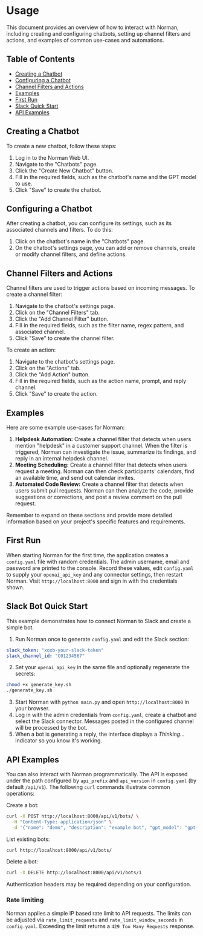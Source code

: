 # Usage

This document provides an overview of how to interact with Norman, including creating and configuring chatbots, setting up channel filters and actions, and examples of common use-cases and automations.

## Table of Contents

- [Creating a Chatbot](#creating-a-chatbot)
- [Configuring a Chatbot](#configuring-a-chatbot)
- [Channel Filters and Actions](#channel-filters-and-actions)
- [Examples](#examples)
- [First Run](#first-run)
- [Slack Quick Start](#slack-bot-quick-start)
- [API Examples](#api-examples)

## Creating a Chatbot

To create a new chatbot, follow these steps:

1. Log in to the Norman Web UI.
2. Navigate to the "Chatbots" page.
3. Click the "Create New Chatbot" button.
4. Fill in the required fields, such as the chatbot's name and the GPT model to use.
5. Click "Save" to create the chatbot.

## Configuring a Chatbot

After creating a chatbot, you can configure its settings, such as its associated channels and filters. To do this:

1. Click on the chatbot's name in the "Chatbots" page.
2. On the chatbot's settings page, you can add or remove channels, create or modify channel filters, and define actions.

## Channel Filters and Actions

Channel filters are used to trigger actions based on incoming messages. To create a channel filter:

1. Navigate to the chatbot's settings page.
2. Click on the "Channel Filters" tab.
3. Click the "Add Channel Filter" button.
4. Fill in the required fields, such as the filter name, regex pattern, and associated channel.
5. Click "Save" to create the channel filter.

To create an action:

1. Navigate to the chatbot's settings page.
2. Click on the "Actions" tab.
3. Click the "Add Action" button.
4. Fill in the required fields, such as the action name, prompt, and reply channel.
5. Click "Save" to create the action.

## Examples

Here are some example use-cases for Norman:

1. **Helpdesk Automation:** Create a channel filter that detects when users mention "helpdesk" in a customer support channel. When the filter is triggered, Norman can investigate the issue, summarize its findings, and reply in an internal helpdesk channel.
2. **Meeting Scheduling:** Create a channel filter that detects when users request a meeting. Norman can then check participants' calendars, find an available time, and send out calendar invites.
3. **Automated Code Review:** Create a channel filter that detects when users submit pull requests. Norman can then analyze the code, provide suggestions or corrections, and post a review comment on the pull request.

Remember to expand on these sections and provide more detailed information based on your project's specific features and requirements.

## First Run

When starting Norman for the first time, the application creates a
`config.yaml` file with random credentials. The admin username, email
and password are printed to the console. Record these values, edit
`config.yaml` to supply your `openai_api_key` and any connector
settings, then restart Norman. Visit `http://localhost:8000` and sign
in with the credentials shown.

## Slack Bot Quick Start

This example demonstrates how to connect Norman to Slack and create a simple bot.

1. Run Norman once to generate `config.yaml` and edit the Slack section:

```yaml
slack_token: "xoxb-your-slack-token"
slack_channel_id: "C01234567"
```

2. Set your `openai_api_key` in the same file and optionally regenerate the secrets:

```bash
chmod +x generate_key.sh
./generate_key.sh
```

3. Start Norman with `python main.py` and open `http://localhost:8000` in your browser.
4. Log in with the admin credentials from `config.yaml`, create a chatbot and select the Slack connector. Messages posted in the configured channel will be processed by the bot.
5. When a bot is generating a reply, the interface displays a *Thinking...* indicator so you know it's working.

## API Examples

You can also interact with Norman programmatically. The API is exposed under the
path configured by `api_prefix` and `api_version` in `config.yaml` (by default
`/api/v1`). The following `curl` commands illustrate common operations:

Create a bot:

```bash
curl -X POST http://localhost:8000/api/v1/bots/ \
  -H "Content-Type: application/json" \
  -d '{"name": "demo", "description": "example bot", "gpt_model": "gpt-4.1-mini"}'
```

List existing bots:

```bash
curl http://localhost:8000/api/v1/bots/
```

Delete a bot:

```bash
curl -X DELETE http://localhost:8000/api/v1/bots/1
```

Authentication headers may be required depending on your configuration.

### Rate limiting

Norman applies a simple IP based rate limit to API requests. The limits can be
adjusted via `rate_limit_requests` and `rate_limit_window_seconds` in
`config.yaml`. Exceeding the limit returns a `429 Too Many Requests` response.
